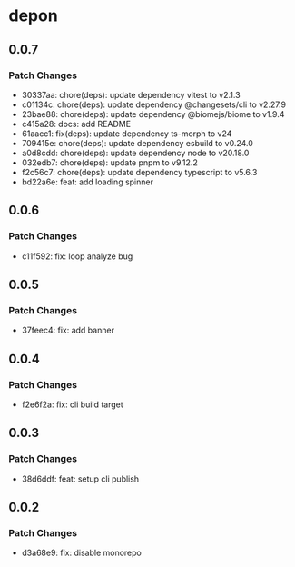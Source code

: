 # depon

## 0.0.7

### Patch Changes

- 30337aa: chore(deps): update dependency vitest to v2.1.3
- c01134c: chore(deps): update dependency @changesets/cli to v2.27.9
- 23bae88: chore(deps): update dependency @biomejs/biome to v1.9.4
- c415a28: docs: add README
- 61aacc1: fix(deps): update dependency ts-morph to v24
- 709415e: chore(deps): update dependency esbuild to v0.24.0
- a0d8cdd: chore(deps): update dependency node to v20.18.0
- 032edb7: chore(deps): update pnpm to v9.12.2
- f2c56c7: chore(deps): update dependency typescript to v5.6.3
- bd22a6e: feat: add loading spinner

## 0.0.6

### Patch Changes

- c11f592: fix: loop analyze bug

## 0.0.5

### Patch Changes

- 37feec4: fix: add banner

## 0.0.4

### Patch Changes

- f2e6f2a: fix: cli build target

## 0.0.3

### Patch Changes

- 38d6ddf: feat: setup cli publish

## 0.0.2

### Patch Changes

- d3a68e9: fix: disable monorepo
